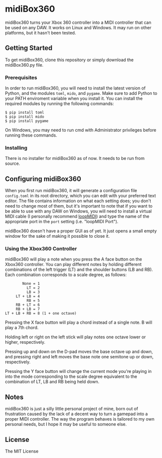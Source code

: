 # midiBox360

midiBox360 turns your Xbox 360 controller into a MIDI controller that can be
used on any DAW. It works on Linux and Windows. It may run on other platforms,
but it hasn't been tested.

## Getting Started

To get midiBox360, clone this repository or simply download the
midiBox360.py file.

### Prerequisites

In order to run midiBox360, you will need to install the latest version
of Python, and the modules `toml`, `mido`, and `pygame`. Make sure to add
Python to your PATH enviroment variable when you install it. You can install
the required modules by running the following commands:

```
$ pip install toml
$ pip install mido
$ pip install pygame
```

On Windows, you may need to run cmd with Administrator privileges before
running these commands.

### Installing

There is no installer for midiBox360 as of now. It needs to be run from source.

## Configuring midiBox360

When you first run midiBox360, it will generate a configuration file
`config.toml` in its root directory, which you can edit with your preferred
text editor. The file contains information on what each setting does;
you don't need to change most of them, but it's important to note that if you
want to be able to use with any DAW on Windows, you will need to install a
virtual MIDI cable (I personally recommend
  [loopMIDI](https://www.tobias-erichsen.de/software/loopmidi.html)) and type
the name of the appropriate port in the `port` setting (i.e. "loopMIDI Port").

midiBox360 doesn't have a proper GUI as of yet. It just opens a small empty
window for the sake of making it possible to close it.

### Using the Xbox360 Controller

midiBox360 will play a note when you press the A face button on the Xbox360
controller. You can play different notes by holding different combinations of
the left trigger (LT) and the shoulder buttons (LB and RB). Each combination
corresponds to a scale degree, as follows:

```
        None = 1
          LT = 2
          LB = 3
     LT + LB = 4
          RB = 5
     RB + LT = 6
     RB + LB = 7
LT + LB + RB = 8 (1 + one octave)
```

Pressing the X face button will play a chord instead of a single note.
B will play a 7th chord.

Holding left or right on the left stick will play notes one octave lower
or higher, respectively.

Pressing up and down on the D-pad moves the base octave up and down, and
pressing right and left moves the base note one semitone up or down,
respectively.

Pressing the Y face button will change the current mode you're playing in
into the mode corresponding to the scale degree equivalent to the combination
of LT, LB and RB being held down.

## Notes

midiBox360 is just a silly little personal project of mine, born out of
frustration caused by the lack of a decent way to turn a gamepad into a proper
MIDI controller. The way the program behaves is tailored to my own personal
needs, but I hope it may be useful to someone else.

## License

The MIT License
